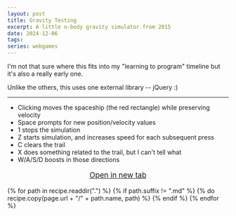 ```yaml
---
layout: post
title: Gravity Testing
excerpt: A little n-body gravity simulator from 2015
date: 2024-12-06
tags:
series: webgames
---
```


I'm not that sure where this fits into my "learning to program" timeline but it's also a really early one.

Unlike the others, this uses one external library -- jQuery :)

---

- Clicking moves the spaceship (the red rectangle) while preserving velocity
- Space prompts for new position/velocity values
- 1 stops the simulation
- Z starts simulation, and increases speed for each subsequent press
- C clears the trail
- X does something related to the trail, but I can't tell what
- W/A/S/D boosts in those directions

<p style="text-align: center; font-size: 120%">
	<a href="{{ page.url }}/main.html" role="button">
	Open in new tab
	</a>
</p>

{% for path in recipe.readdir(".") %}
	{% if path.suffix != ".md" %}
		{% do recipe.copy(page.url + "/" + path.name, path) %}
	{% endif %}
{% endfor %}
